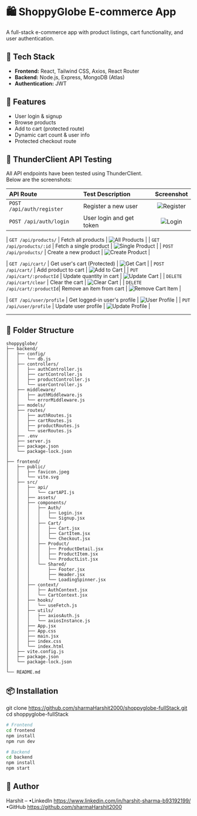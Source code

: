 # 🛍️ ShoppyGlobe E-commerce App

A full-stack e-commerce app with product listings, cart functionality, and user authentication.

## 🚀 Tech Stack
- **Frontend:** React, Tailwind CSS, Axios, React Router
- **Backend:** Node.js, Express, MongoDB (Atlas)
- **Authentication:** JWT

## 🧾 Features
- User login & signup
- Browse products
- Add to cart (protected route)
- Dynamic cart count & user info
- Protected checkout route

## 🧪 ThunderClient API Testing

All API endpoints have been tested using ThunderClient.  
Below are the screenshots:

| API Route                    | Test Description             | Screenshot |
|:-----------------------------|:-----------------------------|:----------:|
| `POST /api/auth/register`    | Register a new user          | ![Register](./screenshots/auth_register.png) |
| `POST /api/auth/login`       | User login and get token     | ![Login](./screenshots/auth_login.png) |

| `GET /api/products/`         | Fetch all products           | ![All Products](./screenshots/get_all_products.png) |
| `GET /api/products/:id`      | Fetch a single product       | ![Single Product](./screenshots/get_single_product.png) |
| `POST /api/products/`         | Create a new product        | ![Create Product](./screenshots/create_product.png) |

| `GET /api/cart/`             | Get user's cart (Protected)  | ![Get Cart](./screenshots/get_cart.png) |
| `POST /api/cart/`            | Add product to cart          | ![Add to Cart](./screenshots/add_to_cart.png) |
| `PUT /api/cart/:productId`   | Update quantity in cart      | ![Update Cart](./screenshots/update_cart_item.png) |
| `DELETE /api/cart/clear`     | Clear the cart               | ![Clear Cart](./screenshots/clear_cart.png) |
| `DELETE /api/cart/:productId`| Remove an item from cart     | ![Remove Cart Item](./screenshots/remove_cart_item.png) |

| `GET /api/user/profile`      | Get logged-in user's profile | ![User Profile](./screenshots/get_user_profile.png) |
| `PUT /api/user/profile`      | Update user profile          | ![Update Profile](./screenshots/update_user_profile.png) |

---



## 🔧 Folder Structure

```plaintext
shoppyglobe/
├── backend/
│   ├── config/
│   │   └── db.js
│   ├── controllers/
│   │   ├── authController.js
│   │   ├── cartController.js
│   │   ├── productController.js
│   │   └── userController.js
│   ├── middleware/
│   │   ├── authMiddleware.js
│   │   └── errorMiddleware.js
│   ├── models/
│   ├── routes/
│   │   ├── authRoutes.js
│   │   ├── cartRoutes.js
│   │   ├── productRoutes.js
│   │   └── userRoutes.js
│   ├── .env
│   ├── server.js
│   ├── package.json
│   └── package-lock.json
│
├── frontend/
│   ├── public/
│   │   ├── favicon.jpeg
│   │   └── vite.svg
│   ├── src/
│   │   ├── api/
│   │   │   └── cartAPI.js
│   │   ├── assets/
│   │   ├── components/
│   │   │   ├── Auth/
│   │   │   │   ├── Login.jsx
│   │   │   │   └── Signup.jsx
│   │   │   ├── Cart/
│   │   │   │   ├── Cart.jsx
│   │   │   │   ├── CartItem.jsx
│   │   │   │   └── Checkout.jsx
│   │   │   ├── Product/
│   │   │   │   ├── ProductDetail.jsx
│   │   │   │   ├── ProductItem.jsx
│   │   │   │   └── ProductList.jsx
│   │   │   └── Shared/
│   │   │       ├── Footer.jsx
│   │   │       ├── Header.jsx
│   │   │       └── LoadingSpinner.jsx
│   │   ├── context/
│   │   │   ├── AuthContext.jsx
│   │   │   └── CartContext.jsx
│   │   ├── hooks/
│   │   │   └── useFetch.js
│   │   ├── utils/
│   │   │   ├── axiosAuth.js
│   │   │   └── axiosInstance.js
│   │   ├── App.jsx
│   │   ├── App.css
│   │   ├── main.jsx
│   │   ├── index.css
│   │   └── index.html
│   ├── vite.config.js
│   ├── package.json
│   └── package-lock.json
│
└── README.md
```



## 📦 Installation

git clone https://github.com/sharmaHarshit2000/shoppyglobe-fullStack.git
cd shoppyglobe-fullStack

```bash
# Frontend
cd frontend
npm install
npm run dev

# Backend
cd backend
npm install
npm start

```

## 👤 Author

Harshit – 
•LinkedIn https://www.linkedin.com/in/harshit-sharma-b93192199/  
•GitHub  https://github.com/sharmaHarshit2000
